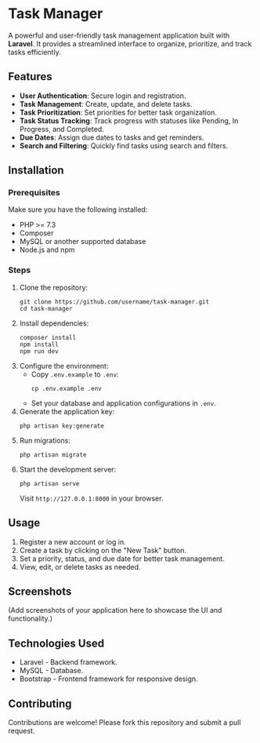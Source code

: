 # Task Manager

A powerful and user-friendly task management application built with **Laravel**. It provides a streamlined interface to organize, prioritize, and track tasks efficiently.

## Features

- **User Authentication**: Secure login and registration.
- **Task Management**: Create, update, and delete tasks.
- **Task Prioritization**: Set priorities for better task organization.
- **Task Status Tracking**: Track progress with statuses like Pending, In Progress, and Completed.
- **Due Dates**: Assign due dates to tasks and get reminders.
- **Search and Filtering**: Quickly find tasks using search and filters.

## Installation

### Prerequisites

Make sure you have the following installed:

- PHP >= 7.3
- Composer
- MySQL or another supported database
- Node.js and npm

### Steps

1. Clone the repository:
   ```
   git clone https://github.com/username/task-manager.git
   cd task-manager
   ```
2. Install dependencies:
   ```
   composer install
   npm install
   npm run dev
   ```
3. Configure the environment:
   - Copy `.env.example` to `.env`:
     ```
     cp .env.example .env
     ```
   - Set your database and application configurations in `.env`.
4. Generate the application key:
   ```
   php artisan key:generate
   ```
5. Run migrations:
   ```
   php artisan migrate
   ```
6. Start the development server:
   ```
   php artisan serve
   ```
   Visit `http://127.0.0.1:8000` in your browser.

## Usage

1. Register a new account or log in.
2. Create a task by clicking on the "New Task" button.
3. Set a priority, status, and due date for better task management.
4. View, edit, or delete tasks as needed.

## Screenshots

(Add screenshots of your application here to showcase the UI and functionality.)

## Technologies Used

- Laravel - Backend framework.
- MySQL - Database.
- Bootstrap - Frontend framework for responsive design.

## Contributing

Contributions are welcome! Please fork this repository and submit a pull request.
